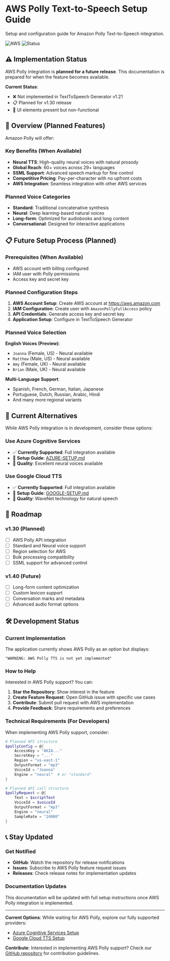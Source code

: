 # AWS Polly Text-to-Speech Setup Guide

Setup and configuration guide for Amazon Polly Text-to-Speech integration.

![AWS](https://img.shields.io/badge/AWS-Polly-orange)
![Status](https://img.shields.io/badge/Status-Coming_Soon-yellow)

## ⚠️ Implementation Status

AWS Polly integration is **planned for a future release**. This documentation is prepared for when the feature becomes available.

**Current Status**: 
- ❌ Not implemented in TextToSpeech Generator v1.21
- 📋 Planned for v1.30 release
- 🔧 UI elements present but non-functional

## 🔵 Overview (Planned Features)

Amazon Polly will offer:

### Key Benefits (When Available)
- **Neural TTS**: High-quality neural voices with natural prosody  
- **Global Reach**: 60+ voices across 29+ languages
- **SSML Support**: Advanced speech markup for fine control
- **Competitive Pricing**: Pay-per-character with no upfront costs
- **AWS Integration**: Seamless integration with other AWS services

### Planned Voice Categories
- **Standard**: Traditional concatenative synthesis
- **Neural**: Deep learning-based natural voices  
- **Long-form**: Optimized for audiobooks and long content
- **Conversational**: Designed for interactive applications

## 📋 Future Setup Process (Planned)

### Prerequisites (When Available)
- AWS account with billing configured
- IAM user with Polly permissions
- Access key and secret key

### Planned Configuration Steps

1. **AWS Account Setup**: Create AWS account at https://aws.amazon.com
2. **IAM Configuration**: Create user with `AmazonPollyFullAccess` policy
3. **API Credentials**: Generate access key and secret key
4. **Application Setup**: Configure in TextToSpeech Generator

### Planned Voice Selection

**English Voices (Preview)**:
- `Joanna` (Female, US) - Neural available
- `Matthew` (Male, US) - Neural available  
- `Amy` (Female, UK) - Neural available
- `Brian` (Male, UK) - Neural available

**Multi-Language Support**:
- Spanish, French, German, Italian, Japanese
- Portuguese, Dutch, Russian, Arabic, Hindi
- And many more regional variants

## 🔗 Current Alternatives

While AWS Polly integration is in development, consider these options:

### Use Azure Cognitive Services
- ✅ **Currently Supported**: Full integration available
- 📖 **Setup Guide**: [AZURE-SETUP.md](AZURE-SETUP.md)
- 🎵 **Quality**: Excellent neural voices available

### Use Google Cloud TTS  
- ✅ **Currently Supported**: Full integration available
- 📖 **Setup Guide**: [GOOGLE-SETUP.md](GOOGLE-SETUP.md)
- 🎵 **Quality**: WaveNet technology for natural speech

## 📅 Roadmap

### v1.30 (Planned)
- [ ] AWS Polly API integration
- [ ] Standard and Neural voice support
- [ ] Region selection for AWS
- [ ] Bulk processing compatibility
- [ ] SSML support for advanced control

### v1.40 (Future)
- [ ] Long-form content optimization
- [ ] Custom lexicon support  
- [ ] Conversation marks and metadata
- [ ] Advanced audio format options

## 🛠️ Development Status

### Current Implementation
The application currently shows AWS Polly as an option but displays:
```
"WARNING: AWS Polly TTS is not yet implemented"
```

### How to Help
Interested in AWS Polly support? You can:

1. **Star the Repository**: Show interest in the feature
2. **Create Feature Request**: Open GitHub issue with specific use cases
3. **Contribute**: Submit pull request with AWS implementation
4. **Provide Feedback**: Share requirements and preferences

### Technical Requirements (For Developers)

When implementing AWS Polly support, consider:

```powershell
# Planned API structure
$pollyConfig = @{
    AccessKey = "AKIA..."
    SecretKey = "..."
    Region = "us-east-1"
    OutputFormat = "mp3"
    VoiceId = "Joanna"
    Engine = "neural"  # or "standard"
}

# Planned API call structure  
$pollyRequest = @{
    Text = $scriptText
    VoiceId = $voiceId
    OutputFormat = "mp3"
    Engine = "neural"
    SampleRate = "24000"
}
```

## 📞 Stay Updated

### Get Notified
- **GitHub**: Watch the repository for release notifications
- **Issues**: Subscribe to AWS Polly feature request issues
- **Releases**: Check release notes for implementation updates

### Documentation Updates
This documentation will be updated with full setup instructions once AWS Polly integration is implemented.

---

**Current Options**: While waiting for AWS Polly, explore our fully supported providers:
- [Azure Cognitive Services Setup](AZURE-SETUP.md)  
- [Google Cloud TTS Setup](GOOGLE-SETUP.md)

**Contribute**: Interested in implementing AWS Polly support? Check our [GitHub repository](https://github.com/sjackson0109/TextToSpeech-Generator) for contribution guidelines.